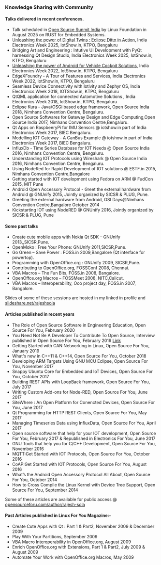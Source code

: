 ### Knowledge Sharing with Community

#### Talks delivered in recent conferences.

- Talk scheduled in [Open Source Sunmit India](https://events.linuxfoundation.org/open-source-summit-india/program/schedule) by Linux Foundation in August 2025 on RUST for Embedded Systems.
- [Unleashing the power of Digital Twins : Eclipse Ditto in Action](https://www.iotshow.in/iotshow-2025/rajesh-sola/), India Electronics Week 2025, IotShow.in, KTPO, Bengaluru
- Bridging Art and Engineering : Intutive UI Development with PyQt harnessing Qt Design Studio, India Electronics Week 2025, IotShow.in, KTPO, Bengaluru
- [Unleashing the power of Android for Vehicle Cockpit Solutions](https://www.iotshow.in/elementor-25852/), India Electronics Week 2022, IotShow.in, KTPO, Bengaluru
- EdgeXFoundry - A Tour of Features and Services, India Electronics Week 2022, IotShow.in, KTPO, Bengaluru
- Seamless Device Connectivity with Iotivity and Zephyr OS, India Electronics Week 2018, IOTShow.in, KTPO, Bengaluru
- QtQML application for connected Automotive Solutions , India Electronics Week 2018, IotShow.in, KTPO, Bengaluru
- Eclipse Kura - Java/OSGi based edge framework, Open Source India 2018, Nimhans Convention Centre, Bengaluru.
- Open Source Softwares for Gateway Design and Edge Computing,Open Source India 2017, Nimhans Convention Centre,Bengaluru. 
- Qt Apps on RaspbeeryPi for IMU Sensors @ iotshow.in part of India Electronics Week 2017, BIEC Bengaluru.
- Modelling IOT Gateway - A CanBus Example @ iotshow.in part of India Electronics Week 2017, BIEC Bengaluru.
- InfluxDb - Time Series Database for IOT Needs @ Open Source India 2016, Nimhans Convention Centre, Bengaluru.
- Understanding IOT Protocols using Wireshark @ Open Source India 2016, Nimhans Convention Centre, Bengaluru.
- Using NodeRed for Rapid Development of IOT solutions @ ESTF.in 2015, Nimhans Convention Centre,Bangalore
- Getting started with IOT development using Fedora on ARM @ FudCon 2015, MIT Pune
- Android Open Accessory Protocol - Greet the external hardware from Android  @ GNUnify 2015, Jointly organized by SICSR & PLUG, Pune.
- Greeting the external hardware from Android, OSI Days@Nimhans Convention Centre,Bangalore October 2014
- Kickstarting IOT using NodeRED @ GNUnify 2016, Jointly organized by SICSR & PLUG, Pune 

#### Some past talks

- Create cute mobile apps with Nokia Qt SDK – GNUnify 2013,,SICSR,Pune.
- OpenMoko : Free Your Phone: GNUnify 2011,SICSR,Pune.
- Go Green – Save Power : FOSS.in 2009,Bangalore (Qt interface for powertop).
- Programming with OpenOffice.org : GNUnify 2009, SICSR,Pune.
- Contributing to OpenOffice.org, FOSSConf 2008, Chennai.
- VBA Macros – The Fun Bits, FOSS.in 2008, Bangalore.
- OpenOffce.org Macros – FOSSMeet 2008, NITC,Calicut.
- VBA Macros – Interoperability, Ooo project day, FOSS.in 2007, Bangalore.

Slides of some of these sessions are hosted in my linked in profile and [slideshare.net/rajeshsola](slideshare.net/rajeshsola)

#### Articles published in recent years

- The Role of Open Source Software in Engineering Education, Open Source For You, February 2020
- You Need Not Be A Developer To Contribute To Open Source, Interview published in Open Source For You, February 2019 [Link](https://opensourceforu.com/2019/03/you-need-not-be-a-developer-to-contribute-to-open-source/)
- Getting Started with CAN Networking in Linux, Open Source For You, January 2019
- What's new in C++11 & C++14, Open Source For You, October 2018
- Developing ARM Targets Using GNU MCU Eclipse, Open Source For You, November 2017
- Snappy Ubuntu Core for Embedded and IoT Devices, Open Source For You, October 2017
- Building REST APIs with LoopBack framework, Open Source For You, July 2017
- Writing Custom Add-ons for Node-RED, Open Source For You, June 2017 
- SiteWhere : An Open Platform for Conencted Devices, Open Source For You, June 2017
- Qt Programming for HTTP REST Clients, Open Source For You, May 2017
- Managing Timeseries Data using InfluxData, Open Source For You, April 2017
- Open source software that help for your IOT development, Open Source For You, February 2017 & Republished in Electronics For You, June 2017
- GNU Tools that help you for C/C++ Development, Open Source For You, November 2016
- MQTT:Get Started with IOT Protocols, Open Source For You, October 2016
- CoAP:Get Started with IOT Protocols, Open Source For You, August 2016
- What’s the Android Open Accessory Protocol All About, Open Source For You, October 2014
- How to Cross Compile the Linux Kernel with Device Tree Support, Open Source For You, September 2014

Some of these articles are available for public access @ [opensourceforu.com/author/rajesh-sola](https://opensourceforu.com/author/rajesh-sola)

#### Past Articles published in Linux For You Magazine:-

- Create Cute Apps with Qt : Part 1 & Part2, November 2009 & December 2009
- Play With Your Partitions, September 2009
- VBA Macro Interoperability in OpenOffice.org, August 2009
- Enrich OpenOffice.org with Extensions, Part 1 & Part2, July 2009 & August 2009
- Automate Your Work with OpenOffice.org Macros, May  2009 

